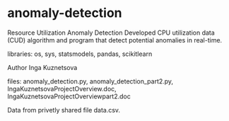 # anomaly-detection
Resource Utilization Anomaly Detection
Developed CPU utilization data (CUD) algorithm and program that detect potential anomalies in real-time.

libraries: os, sys, statsmodels, pandas, scikitlearn

Author Inga Kuznetsova

files: anomaly_detection.py, anomaly_detection_part2.py, IngaKuznetsovaProjectOverview.doc, IngaKuznetsovaProjectOverviewpart2.doc

Data from privetly shared file data.csv.
